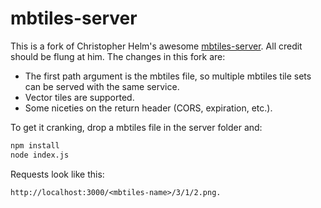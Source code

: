 mbtiles-server
==============

This is a fork of Christopher Helm's awesome [mbtiles-server](https://github.com/chelm/mbtiles-server). All credit should be flung at him. The changes in this fork are:

* The first path argument is the mbtiles file, so multiple mbtiles tile sets can be served with the same service.
* Vector tiles are supported.
* Some niceties on the return header (CORS, expiration, etc.).

To get it cranking, drop a mbtiles file in the server folder and:

``` bash
npm install
node index.js
```

Requests look like this:

``` text
http://localhost:3000/<mbtiles-name>/3/1/2.png.
```
